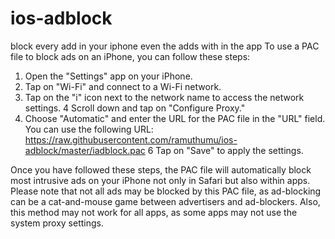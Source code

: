 # ios-adblock
block every add in your iphone even the adds with in the app
To use a PAC file to block ads on an iPhone, you can follow these steps:

1. Open the "Settings" app on your iPhone.
2. Tap on "Wi-Fi" and connect to a Wi-Fi network.
3. Tap on the "i" icon next to the network name to access the network settings.
4 Scroll down and tap on "Configure Proxy."
5. Choose "Automatic" and enter the URL for the PAC file in the "URL" field. You can use the following URL: https://raw.githubusercontent.com/ramuthumu/ios-adblock/master/iadblock.pac
6 Tap on "Save" to apply the settings.

Once you have followed these steps, the PAC file will automatically block most intrusive ads on your iPhone not only in Safari but also within apps. Please note that not all ads may be blocked by this PAC file, as ad-blocking can be a cat-and-mouse game between advertisers and ad-blockers. Also, this method may not work for all apps, as some apps may not use the system proxy settings.
